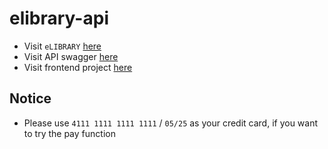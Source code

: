 # elibrary-api

- Visit `eLIBRARY` [here](https://elibrary-portal.herokuapp.com/)
- Visit API swagger [here](https://elibrary-be.herokuapp.com/api/v1/docs#/)
- Visit frontend project [here](https://github.com/johnny-butter/elibrary-portal)

## Notice

- Please use `4111 1111 1111 1111` / `05/25` as your credit card, if you want to try the pay function
